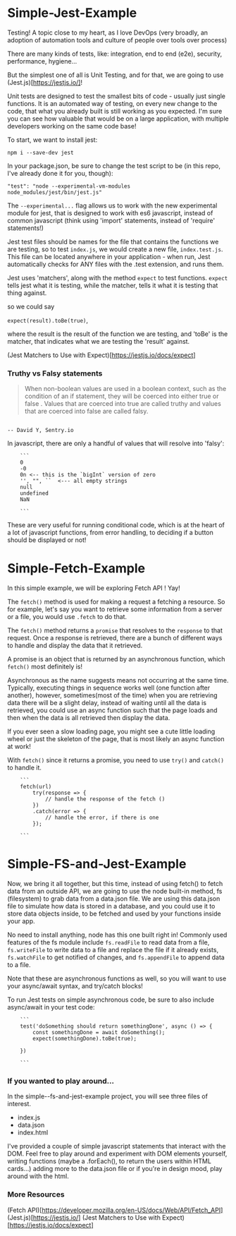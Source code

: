 # Simple-Jest-Example

Testing!  A topic close to my heart, as I love DevOps (very broadly, an adoption of automation tools and culture of people over tools over process)

There are many kinds of tests, like: integration, end to end (e2e), security, performance, hygiene...

But the simplest one of all is Unit Testing, and for that, we are going to use (Jest.js)[https://jestjs.io/]!

Unit tests are designed to test the smallest bits of code - usually just single functions.  It is an automated way of testing, on every new change to the code, that what you already built is still working as you expected.  I'm sure you can see how valuable that would be on a large application, with multiple developers working on the same code base!

To start, we want to install jest:

`npm i --save-dev jest`

In your package.json, be sure to change the test script to be (in this repo, I've already done it for you, though):

`"test": "node --experimental-vm-modules  node_modules/jest/bin/jest.js"`

The `--experimental...` flag allows us to work with the new experimental module for jest, that is designed to work with es6 javascript, instead of common javascript (think using 'import' statements, instead of 'require' statements!)

Jest test files should be names for the file that contains the functions we are testing, so to test `index.js`, we would create a new file, `index.test.js`.  This file can be located anywhere in your application - when run, Jest automatically checks for ANY files with the .test extension, and runs them.


Jest uses 'matchers', along with the method `expect` to test functions.  `expect` tells jest what it is testing, while the matcher, tells it what it is testing that thing against.

so we could say 

`expect(result).toBe(true)`, 

where the result is the result of the function we are testing, and 'toBe' is the matcher, that indicates what we are testing the 'result' against.

(Jest Matchers to Use with Expect)[https://jestjs.io/docs/expect]

### Truthy vs Falsy statements

>When non-boolean values are used in a boolean context, such as the condition of an if statement, they will be coerced into either true or false . Values that are coerced into true are called truthy and values that are coerced into false are called falsy.  

                                                                                            -- David Y, Sentry.io

In javascript, there are only a handful of values that will resolve into 'falsy':

        ```
        0
        -0
        0n <-- this is the `bigInt` version of zero
        '', "", ``  <--- all empty strings
        null
        undefined
        NaN

        ```
These are very useful for running conditional code, which is at the heart of a lot of javascript functions, from error handling, to deciding if a button should be displayed or not!


# Simple-Fetch-Example
 
In this simple example, we will be exploring Fetch API ! Yay!

The `fetch()` method is used for making a request a fetching a resource. So for example, let's say you want to retrieve some information from a server or a file, you would use `.fetch` to do that. 

The `fetch()` method returns a `promise` that resolves to the `response` to that request. Once a response is retrieved, there are a bunch of different ways to handle and display the data that it retrieved. 

A promise is an object that is returned by an asynchronous function, which `fetch()` most definitely is! 

Asynchronous as the name suggests means not occurring at the same time. Typically, executing things in sequence works well (one function after another), however, sometimes(most of the time) when you are retrieving data there will be a slight delay, instead of waiting until all the data is retrieved, you could use an async function such that the page loads and then when the data is all retrieved then display the data.

If you ever seen a slow loading page, you might see a cute little loading wheel or just the skeleton of the page, that is most likely an async function at work! 

With `fetch()` since it returns a promise, you need to use `try()` and `catch()` to handle it. 

        ```
        fetch(url)
            try(response => {
                // handle the response of the fetch ()
            })
            .catch(error => {
                // handle the error, if there is one
            });

        ```

# Simple-FS-and-Jest-Example

Now, we bring it all together, but this time, instead of using fetch() to fetch data from an outside API,  we are going to use the node built-in method, fs (filesystem) to grab data from a data.json file.  We are using this data.json file to simulate how data is stored in a database, and you could use it to store data objects inside, to be fetched and used by your functions inside your app.

No need to install anything, node has this one built right in!  Commonly used features of the fs module include `fs.readFile` to read data from a file, `fs.writeFile` to write data to a file and replace the file if it already exists, `fs.watchFile` to get notified of changes, and `fs.appendFile` to append data to a file.

Note that these are asynchronous functions as well, so you will want to use your async/await syntax, and try/catch blocks!

To run Jest tests on simple asynchronous code, be sure to also include async/await in your test code:

        ```
        test('doSomething should return somethingDone', async () => {
            const somethingDone = await doSomething();
            expect(somethingDone).toBe(true);

        })

        ```



### If you wanted to play around...

In the simple--fs-and-jest-example project, you will see three files of interest. 

- index.js
- data.json
- index.html

I've provided a couple of simple javascript statements that interact with the DOM.  Feel free to play around and experiment with DOM elements yourself, writing functions (maybe a .forEach(), to return the users within HTML cards...) adding more to the data.json file or if you're in design mood, play around with the html. 

### More Resources
(Fetch API)[https://developer.mozilla.org/en-US/docs/Web/API/Fetch_API]
(Jest.js)[https://jestjs.io/]
(Jest Matchers to Use with Expect)[https://jestjs.io/docs/expect]